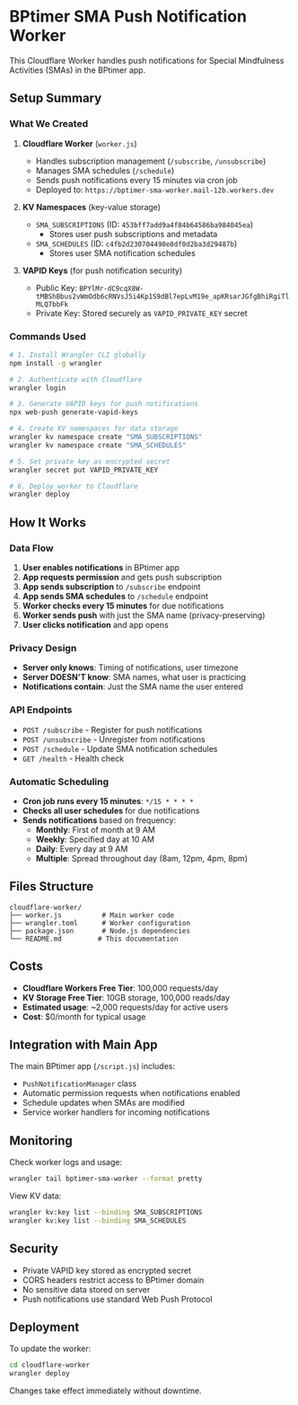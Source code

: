 # BPtimer SMA Push Notification Worker

This Cloudflare Worker handles push notifications for Special Mindfulness Activities (SMAs) in the BPtimer app.

## Setup Summary

### What We Created

1. **Cloudflare Worker** (`worker.js`)
   - Handles subscription management (`/subscribe`, `/unsubscribe`)
   - Manages SMA schedules (`/schedule`)
   - Sends push notifications every 15 minutes via cron job
   - Deployed to: `https://bptimer-sma-worker.mail-12b.workers.dev`

2. **KV Namespaces** (key-value storage)
   - `SMA_SUBSCRIPTIONS` (ID: `453bff7add9a4f84b64586ba984045ea`)
     - Stores user push subscriptions and metadata
   - `SMA_SCHEDULES` (ID: `c4fb2d230704490e8df0d2ba3d29487b`)
     - Stores user SMA notification schedules

3. **VAPID Keys** (for push notification security)
   - Public Key: `BPYlMr-dC9cqX8W-tMBShBbus2vWmOdb6cRNVsJ5i4Kp1S9dBl7epLvM19e_apKRsarJGfgBhiRgiTlMLQ7bbFk`
   - Private Key: Stored securely as `VAPID_PRIVATE_KEY` secret

### Commands Used

```bash
# 1. Install Wrangler CLI globally
npm install -g wrangler

# 2. Authenticate with Cloudflare
wrangler login

# 3. Generate VAPID keys for push notifications
npx web-push generate-vapid-keys

# 4. Create KV namespaces for data storage
wrangler kv namespace create "SMA_SUBSCRIPTIONS"
wrangler kv namespace create "SMA_SCHEDULES"

# 5. Set private key as encrypted secret
wrangler secret put VAPID_PRIVATE_KEY

# 6. Deploy worker to Cloudflare
wrangler deploy
```

## How It Works

### Data Flow

1. **User enables notifications** in BPtimer app
2. **App requests permission** and gets push subscription
3. **App sends subscription** to `/subscribe` endpoint
4. **App sends SMA schedules** to `/schedule` endpoint
5. **Worker checks every 15 minutes** for due notifications
6. **Worker sends push** with just the SMA name (privacy-preserving)
7. **User clicks notification** and app opens

### Privacy Design

- **Server only knows**: Timing of notifications, user timezone
- **Server DOESN'T know**: SMA names, what user is practicing
- **Notifications contain**: Just the SMA name the user entered

### API Endpoints

- `POST /subscribe` - Register for push notifications
- `POST /unsubscribe` - Unregister from notifications  
- `POST /schedule` - Update SMA notification schedules
- `GET /health` - Health check

### Automatic Scheduling

- **Cron job runs every 15 minutes**: `*/15 * * * *`
- **Checks all user schedules** for due notifications
- **Sends notifications** based on frequency:
  - **Monthly**: First of month at 9 AM
  - **Weekly**: Specified day at 10 AM  
  - **Daily**: Every day at 9 AM
  - **Multiple**: Spread throughout day (8am, 12pm, 4pm, 8pm)

## Files Structure

```
cloudflare-worker/
├── worker.js          # Main worker code
├── wrangler.toml      # Worker configuration 
├── package.json       # Node.js dependencies
└── README.md         # This documentation
```

## Costs

- **Cloudflare Workers Free Tier**: 100,000 requests/day
- **KV Storage Free Tier**: 10GB storage, 100,000 reads/day
- **Estimated usage**: ~2,000 requests/day for active users
- **Cost**: $0/month for typical usage

## Integration with Main App

The main BPtimer app (`/script.js`) includes:

- `PushNotificationManager` class
- Automatic permission requests when notifications enabled
- Schedule updates when SMAs are modified
- Service worker handlers for incoming notifications

## Monitoring

Check worker logs and usage:
```bash
wrangler tail bptimer-sma-worker --format pretty
```

View KV data:
```bash
wrangler kv:key list --binding SMA_SUBSCRIPTIONS
wrangler kv:key list --binding SMA_SCHEDULES
```

## Security

- Private VAPID key stored as encrypted secret
- CORS headers restrict access to BPtimer domain
- No sensitive data stored on server
- Push notifications use standard Web Push Protocol

## Deployment

To update the worker:
```bash
cd cloudflare-worker
wrangler deploy
```

Changes take effect immediately without downtime.